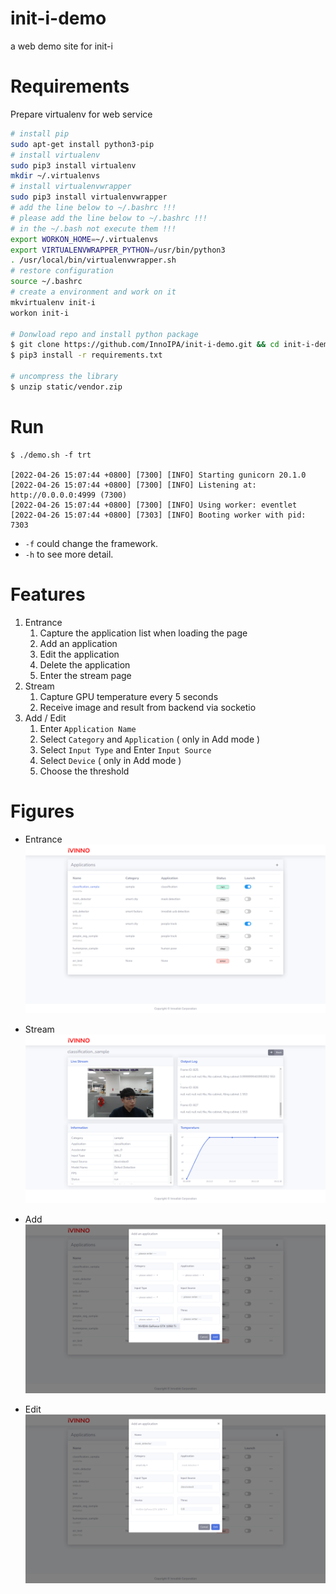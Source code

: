 # init-i-demo
a web demo site for init-i

# Requirements

Prepare virtualenv for web service

```bash
# install pip
sudo apt-get install python3-pip
# install virtualenv
sudo pip3 install virtualenv
mkdir ~/.virtualenvs
# install virtualenvwrapper
sudo pip3 install virtualenvwrapper
# add the line below to ~/.bashrc !!!
# please add the line below to ~/.bashrc !!!
# in the ~/.bash not execute them !!!
export WORKON_HOME=~/.virtualenvs
export VIRTUALENVWRAPPER_PYTHON=/usr/bin/python3
. /usr/local/bin/virtualenvwrapper.sh
# restore configuration
source ~/.bashrc
# create a environment and work on it
mkvirtualenv init-i
workon init-i

# Donwload repo and install python package
$ git clone https://github.com/InnoIPA/init-i-demo.git && cd init-i-demo
$ pip3 install -r requirements.txt

# uncompress the library
$ unzip static/vendor.zip
```

# Run
```shell
$ ./demo.sh -f trt

[2022-04-26 15:07:44 +0800] [7300] [INFO] Starting gunicorn 20.1.0
[2022-04-26 15:07:44 +0800] [7300] [INFO] Listening at: http://0.0.0.0:4999 (7300)
[2022-04-26 15:07:44 +0800] [7300] [INFO] Using worker: eventlet
[2022-04-26 15:07:44 +0800] [7303] [INFO] Booting worker with pid: 7303
```
* `-f` could change the framework.
* `-h` to see more detail.

# Features
1. Entrance
   1. Capture the application list when loading the page
   2. Add an application
   3. Edit the application
   4. Delete the application
   5. Enter the stream page
2. Stream
   1. Capture GPU temperature every 5 seconds
   2. Receive image and result from backend via socketio
3. Add / Edit
   1. Enter `Application Name`
   2. Select `Category` and `Application` ( only in Add mode )
   3. Select `Input Type` and Enter `Input Source`
   4. Select `Device` ( only in Add mode )
   5. Choose the threshold

# Figures
* Entrance
    ![img](./assests/dashboard.png)

* Stream
    ![img](./assests/stream.png)

* Add 
    ![img](./assests/add.png)

* Edit
    ![img](./assests/edit.png)
